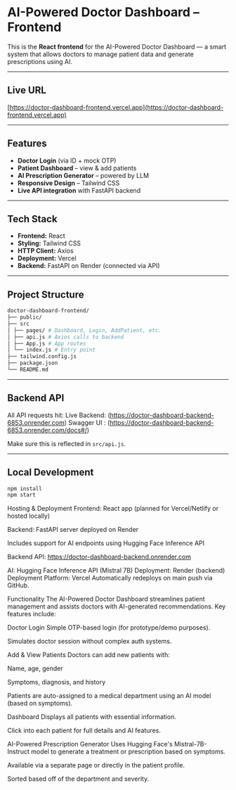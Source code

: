 #  AI-Powered Doctor Dashboard – Frontend

This is the **React frontend** for the AI-Powered Doctor Dashboard — a smart system that allows doctors to manage patient data and generate prescriptions using AI.

---

##  Live URL

 [https://doctor-dashboard-frontend.vercel.app](https://doctor-dashboard-frontend.vercel.app)

---

##  Features

-  **Doctor Login** (via ID + mock OTP)
-  **Patient Dashboard** – view & add patients
-  **AI Prescription Generator** – powered by LLM
-  **Responsive Design** – Tailwind CSS
-  **Live API integration** with FastAPI backend

---

##  Tech Stack

- **Frontend:** React
- **Styling:** Tailwind CSS
- **HTTP Client:** Axios
- **Deployment:** Vercel
- **Backend:** FastAPI on Render (connected via API)

---

##  Project Structure
```bash
doctor-dashboard-frontend/
├── public/
├── src
│ ├── pages/ # Dashboard, Login, AddPatient, etc.
│ ├── api.js # Axios calls to backend
│ ├── App.js # App routes
│ └── index.js # Entry point
├── tailwind.config.js
├── package.json
└── README.md
```


---

##  Backend API

All API requests hit:
Live Backend: (https://doctor-dashboard-backend-6853.onrender.com)
Swagger UI : (https://doctor-dashboard-backend-6853.onrender.com/docs#/)


Make sure this is reflected in `src/api.js`.

---

## Local Development

```bash
npm install
npm start
```
Hosting & Deployment
Frontend: React app (planned for Vercel/Netlify or hosted locally)

Backend: FastAPI server deployed on Render

Includes support for AI endpoints using Hugging Face Inference API

Backend API: https://doctor-dashboard-backend.onrender.com


AI: Hugging Face Inference API (Mistral 7B)
Deployment: Render (backend)
Deployment
Platform: Vercel
Automatically redeploys on main push via GitHub.



Functionality
The AI-Powered Doctor Dashboard streamlines patient management and assists doctors with AI-generated recommendations. Key features include:

Doctor Login
Simple OTP-based login (for prototype/demo purposes).

Simulates doctor session without complex auth systems.

Add & View Patients
Doctors can add new patients with:

Name, age, gender

Symptoms, diagnosis, and history

Patients are auto-assigned to a medical department using an AI model (based on symptoms).

Dashboard
Displays all patients with essential information.

Click into each patient for full details and AI features.

AI-Powered Prescription Generator
Uses Hugging Face's Mistral-7B-Instruct model to generate a treatment or prescription based on symptoms.

Available via a separate page or directly in the patient profile.

Sorted based off of the department and severity.
